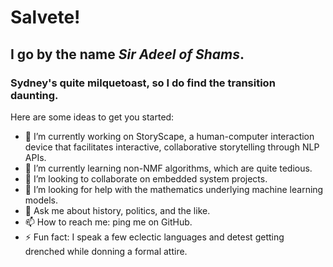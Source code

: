 # Salvete!
## I go by the name *Sir Adeel of Shams*. 
### Sydney's quite milquetoast, so I do find the transition daunting. 

Here are some ideas to get you started:

- 🔭 I’m currently working on StoryScape, a human-computer interaction device that facilitates interactive, collaborative storytelling through NLP APIs. 
- 🌱 I’m currently learning non-NMF algorithms, which are quite tedious.
- 👯 I’m looking to collaborate on embedded system projects.
- 🤔 I’m looking for help with the mathematics underlying machine learning models.
- 💬 Ask me about history, politics, and the like. 
- 📫 How to reach me: ping me on GitHub.
- ⚡ Fun fact: I speak a few eclectic languages and detest getting drenched while donning a formal attire. 
